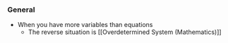 ### General
 - When you have more variables than equations
	 - The reverse situation is [[Overdetermined System (Mathematics)]]